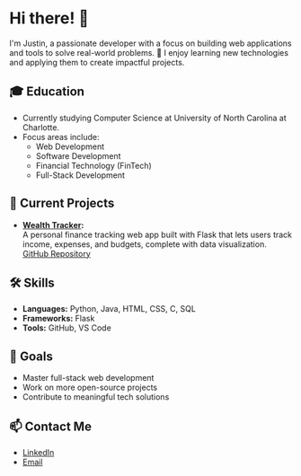 # Hi there! 👋

I'm Justin, a passionate developer with a focus on building web applications and tools to solve real-world problems. 🚀 I enjoy learning new technologies and applying them to create impactful projects.

## 🎓 Education  
- Currently studying Computer Science at University of North Carolina at Charlotte. 
- Focus areas include:  
  - Web Development  
  - Software Development  
  - Financial Technology (FinTech)  
  - Full-Stack Development   


## 🔭 Current Projects  
- **[Wealth Tracker](https://wealthtracker-rze7.onrender.com/):**  
  A personal finance tracking web app built with Flask that lets users track income, expenses, and budgets, complete with data visualization.  
  [GitHub Repository](https://github.com/YourUsername/Wealth-Tracker)  


## 🛠️ Skills  
- **Languages:** Python, Java, HTML, CSS, C, SQL  
- **Frameworks:** Flask  
- **Tools:** GitHub, VS Code


## 🌱 Goals  
- Master full-stack web development  
- Work on more open-source projects  
- Contribute to meaningful tech solutions  

## 📫 Contact Me  
- [LinkedIn](https://www.linkedin.com/in/justinhlee01)
- [Email](mailto:justinhlee01@gmail.com)  


